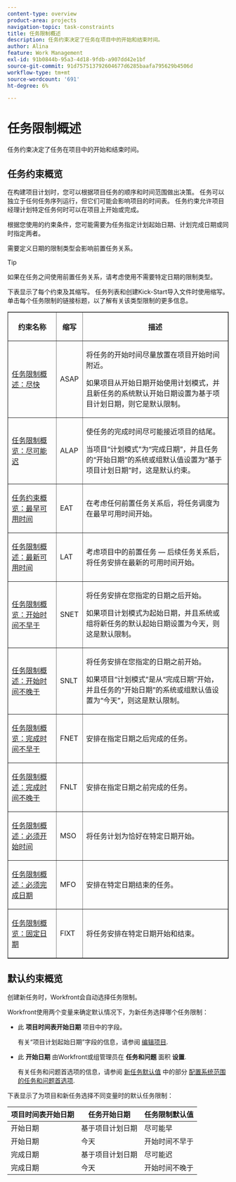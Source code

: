 ```yaml
---
content-type: overview
product-area: projects
navigation-topic: task-constraints
title: 任务限制概述
description: 任务约束决定了任务在项目中的开始和结束时间。
author: Alina
feature: Work Management
exl-id: 91b0844b-95a3-4d18-9fdb-a907dd42e1bf
source-git-commit: 91d757513792604677d6285baafa795629b4506d
workflow-type: tm+mt
source-wordcount: '691'
ht-degree: 6%

---
```


# 任务限制概述

<!-- Audited: 12/2023 -->

任务约束决定了任务在项目中的开始和结束时间。

## 任务约束概览

在构建项目计划时，您可以根据项目任务的顺序和时间范围做出决策。 任务可以独立于任何任务序列运行，但它们可能会影响项目的时间表。 任务约束允许项目经理计划特定任务何时可以在项目上开始或完成。

根据您使用的约束条件，您可能需要为任务指定计划起始日期、计划完成日期或同时指定两者。

需要定义日期的限制类型会影响前置任务关系。

>[!TIP]
>
>如果在任务之间使用前置任务关系，请考虑使用不需要特定日期的限制类型。

下表显示了每个约束及其缩写。 任务列表和创建Kick-Start导入文件时使用缩写。 单击每个任务限制的链接标题，以了解有关该类型限制的更多信息。

<table border="1" cellspacing="15" cellpadding="1"> 
 <col> 
 <col> 
 <col>
 <thead> 
  <tr> 
   <th> <p><strong>约束名称</strong> </p> </th> 
   <th> <p><strong>缩写</strong> </p> </th> 
   <th> <p><strong>描述</strong> </p> </th> 
  </tr> 
 </thead> 
 <tbody> 
  <tr> 
   <td scope="col"> <p><a href="../../../manage-work/tasks/task-constraints/as-soon-as-possible.md" class="MCXref xref">任务限制概述：尽快</a> </p> </td> 
   <td scope="col"> <p>ASAP</p> </td>
   <td scope="col"> <p>将任务的开始时间尽量放置在项目开始时间附近。</p> 
   <p>如果项目从开始日期开始使用计划模式，并且新任务的系统默认开始日期设置为基于项目计划日期，则它是默认限制。 </p>
   </td> 
  </tr> 
  <tr> 
   <td scope="col"> <p><a href="../../../manage-work/tasks/task-constraints/as-late-as-possible.md" class="MCXref xref">任务限制概览：尽可能迟 </a> </p> </td> 
   <td scope="col"> <p>ALAP</p> </td> 
   <td scope="col"> <p>使任务的完成时间尽可能接近项目的结尾。</p> 
   <p>当项目“计划模式”为“完成日期”，并且任务的“开始日期”的系统或组默认值设置为“基于项目计划日期”时，这是默认约束。 </p>
   </td> 
  </tr> 
  <tr> 
   <td scope="col"> <p><a href="../../../manage-work/tasks/task-constraints/earliest-available-time.md" class="MCXref xref">任务约束概览：最早可用时间</a> </p> </td> 
   <td scope="col"> <p>EAT</p> </td> 
 <td scope="col"> <p>在考虑任何前置任务关系后，将任务调度为在最早可用时间开始。</p> </td>
  </tr> 
  <tr> 
   <td scope="col"> <p><a href="../../../manage-work/tasks/task-constraints/latest-available-time.md" class="MCXref xref">任务限制概述：最新可用时间</a> </p> </td> 
   <td scope="col"> <p>LAT</p> </td> 
   <td scope="col"> <p>考虑项目中的前置任务 — 后续任务关系后，将任务安排在最新的可用时间开始。</p> </td>
  </tr> 
  <tr> 
   <td scope="col"> <p><a href="../../../manage-work/tasks/task-constraints/start-no-earlier-than.md" class="MCXref xref">任务限制概览：开始时间不早于</a> </p> </td> 
   <td scope="col"> <p>SNET</p> </td> 
   <td scope="col"> <p>将任务安排在您指定的日期之后开始。</p> 
   <p>如果项目计划模式为起始日期，并且系统或组将新任务的默认起始日期设置为今天，则这是默认限制。   </td> 
  </tr> 
  <tr> 
   <td scope="col"> <p><a href="../../../manage-work/tasks/task-constraints/start-no-later-than.md" class="MCXref xref">任务限制概述：开始时间不晚于</a> </p> </td> 
   <td scope="col"> <p>SNLT</p> </td> 
   <td scope="col"> <p>将任务安排在您指定的日期之前开始。</p> 
   <p>如果项目“计划模式”是从“完成日期”开始，并且任务的“开始日期”的系统或组默认值设置为“今天”，则这是默认限制。 
   </td> 
  </tr> 
  <tr> 
   <td scope="col"> <p><a href="../../../manage-work/tasks/task-constraints/finish-no-earlier-than.md" class="MCXref xref">任务限制概览：完成时间不早于</a> </p> </td> 
   <td scope="col"> <p>FNET</p> </td>
   <td scope="col"> <p>安排在指定日期之后完成的任务。</p> </td> 
  </tr> 
  <tr> 
   <td scope="col"> <p><a href="../../../manage-work/tasks/task-constraints/finish-no-later-than.md" class="MCXref xref">任务限制概述：完成时间不晚于</a> </p> </td> 
   <td scope="col"> <p>FNLT</p> </td> 
   <td scope="col"> <p>安排在指定日期之前完成的任务。</p> </td> 
  </tr> 
  <tr> 
   <td> <p><a href="../../../manage-work/tasks/task-constraints/must-start-on.md" class="MCXref xref">任务限制概述：必须开始时间</a> </p> </td> 
   <td scope="col"> <p>MSO</p> </td> 
   <td scope="col"> <p>将任务计划为恰好在特定日期开始。</p> </td> 
  </tr> 
  <tr> 
   <td> <p><a href="../../../manage-work/tasks/task-constraints/must-finish-on.md" class="MCXref xref">任务限制概述：必须完成日期</a> </p> </td> 
   <td scope="col"> <p>MFO</p> </td> 
   <td scope="col"> <p>安排在特定日期结束的任务。</p> </td>
  </tr> 
  <tr> 
   <td> <p><a href="../../../manage-work/tasks/task-constraints/fixed-dates.md" class="MCXref xref">任务限制概览：固定日期</a> </p> </td> 
   <td> <p>FIXT</p> </td> 
   <td> <p>将任务安排在特定日期开始和结束。</p> </td> 
  </tr> 
 </tbody> 
</table>

## 默认约束概览

创建新任务时，Workfront会自动选择任务限制。

Workfront使用两个变量来确定默认情况下，为新任务选择哪个任务限制：

* 此 **项目时间表开始日期** 项目中的字段。

  有关“项目计划起始日期”字段的信息，请参阅 [编辑项目](../../../manage-work/projects/manage-projects/edit-projects.md).

* 此 **开始日期** 由Workfront或组管理员在 **任务和问题** 面积 **设置**.

  有关任务和问题首选项的信息，请参阅 [新任务默认值](../../../administration-and-setup/set-up-workfront/configure-system-defaults/set-task-issue-preferences.md#new-task-defaults) 中的部分 [配置系统范围的任务和问题首选项](../../../administration-and-setup/set-up-workfront/configure-system-defaults/set-task-issue-preferences.md).

下表显示了为项目和新任务选择不同变量时的默认任务限制：

| 项目时间表开始日期 | 任务开始日期 | 任务限制默认值 |
|---|---|---|
| 开始日期 | 基于项目计划日期 | 尽可能早 |
| 开始日期 | 今天 | 开始时间不早于 |
| 完成日期 | 基于项目计划日期 | 尽可能迟 |
| 完成日期 | 今天 | 开始时间不晚于 |
